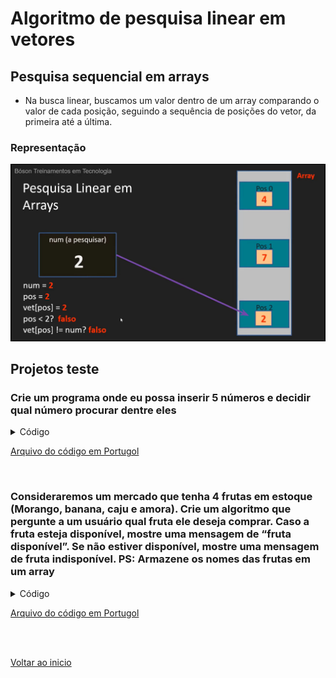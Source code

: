 # Algoritmo de pesquisa linear em vetores

## Pesquisa sequencial em  arrays
- Na busca linear, buscamos um valor dentro de um array comparando o valor de cada posição, seguindo a sequência de posições do vetor, da primeira até a última. 

### Representação
<img src="/Arquivos/img/37.jpg" alt="Texto Alternativo" width="650">

<br>

## Projetos teste
### Crie um programa onde eu possa inserir 5 números e decidir qual número procurar dentre eles
<details>
<summary>Código</summary>

```portugol
programa
{
	inteiro num, pos, i
	inteiro vet[5]
	
	funcao inicio()
	{
		//Preenchendo o array.
		para(i = 0; i < 5; i++){
			escreva("Digite um valor: ")
			leia(vet[i])
		}

		//Valor a pesquisar
		escreva("Digite o valor que vamos pesquisar: ")
		leia(num)

		//Definindo posição inicial para "pos".
		pos = 0
		 
		//Criando a pesquisa linear no array.
		enquanto((pos < 4) e (vet[pos] != num)){
			pos++	
		}

		//Condição para achar o número pesquisado no vetor
		se(vet[pos] == num){
			escreva ("\nO número que procuramos foi: ", num, "\n")
			escreva("Número encontrado na posição: ", pos, "\n")
		}
		senao{
			escreva ("\nO número que procuramos foi: ", num, "\n")
			escreva("O número procurado não existe no vetor. \n")
		}

		/* Imprimindo vetor completo na tela */
		escreva("\nO vetor completo é: ")
		para(i = 0; i < 5 ; i++){
			escreva(vet[i], ", ")
		}
		escreva("\n")
	}
}
```

</details>

[Arquivo do código em Portugol](/Arquivos/C%C3%B3digo/Teste%20procurando%20o%20n%C3%BAmero%20digitado%20no%20vetor.por)

<br>

### Consideraremos um mercado que tenha 4 frutas em estoque (Morango, banana, caju e amora). Crie um algoritmo que pergunte a um usuário qual fruta ele deseja comprar. Caso a fruta esteja disponível, mostre uma mensagem de “fruta disponível”. Se não estiver disponível, mostre uma mensagem de fruta indisponível. PS: Armazene os nomes das frutas em um array
<details>
<summary>Código</summary>

```portugol
programa
{
	//Incluindo biblioteca de texto para converter as strings para minúsculo
	inclua biblioteca Texto --> t

	//Criando variáveis
	cadeia vet_frutas[] = {"morango", "banana", "caju", "amora"}
	cadeia fruta
	inteiro pos_vet
	
	funcao inicio()
	{
		escreva("Digite a fruta que deseja comprar: ")
		leia(fruta)

		//Fazendo o valor assimilado por "fruta" ficar sempre em caixa baixa
		fruta = t.caixa_baixa(fruta)

		//Criando lógica de pesquisa no array
		pos_vet = 0
		enquanto ((pos_vet < 3) e (vet_frutas[pos_vet] != fruta)){
			pos_vet ++
		}

		//Condição caso encontre ou não encontre a fruta pesquisada
		se (vet_frutas[pos_vet] == fruta){
			escreva("\nFruta disponivel ! \n")
		}
		senao{
			escreva("\nFruta acabou ! \n")
		}
	}
}
```

</details>

[Arquivo do código em Portugol](/Arquivos/C%C3%B3digo/Teste%20verifica%20disponibilidade%20de%20frutas.por)

<br>

<br>

[Voltar ao inicio](/README.md)